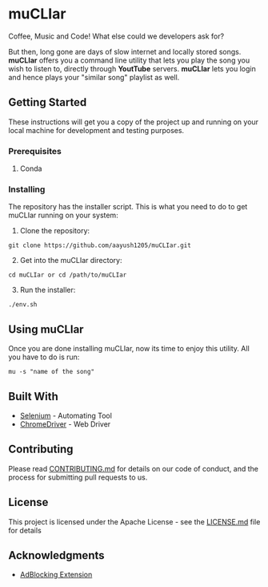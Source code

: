 # muCLIar

Coffee, Music and Code! What else could we developers ask for?

But then, long gone are days of slow internet and locally stored songs. **muCLIar** offers you a command line utility that lets you play the song you wish to listen to, directly through **YoutTube** servers. **muCLIar** lets you login and hence plays your "similar song" playlist as well. 


## Getting Started

These instructions will get you a copy of the project up and running on your local machine for development and testing purposes.

### Prerequisites

1. Conda

### Installing

The repository has the installer script. This is what you need to do to get muCLIar running on your system:

1. Clone the repository:

```
git clone https://github.com/aayush1205/muCLIar.git
```

2. Get into the muCLIar directory:

```
cd muCLIar or cd /path/to/muCLIar
```

3. Run the installer: 
```
./env.sh
```

## Using muCLIar

Once you are done installing muCLIar, now its time to enjoy this utility. All you have to do is run:

```
mu -s "name of the song"
```

## Built With

* [Selenium](https://selenium.dev/) - Automating Tool
* [ChromeDriver](https://chromedriver.chromium.org/) - Web Driver

## Contributing

Please read [CONTRIBUTING.md](https://gist.github.com/PurpleBooth/b24679402957c63ec426) for details on our code of conduct, and the process for submitting pull requests to us.


## License

This project is licensed under the Apache License - see the [LICENSE.md](LICENSE.md) file for details

## Acknowledgments

* [AdBlocking Extension](https://chrome.google.com/webstore/detail/video-ad-blocker-plus-for/hegneaniplmfjcmohoclabblbahcbjoe?hl=en) 

